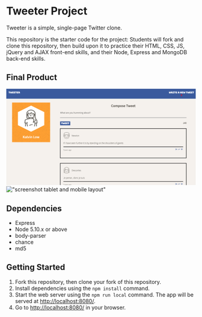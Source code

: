 # Tweeter Project

Tweeter is a simple, single-page Twitter clone.

This repository is the starter code for the project: Students will fork and clone this repository, then build upon it to practice their HTML, CSS, JS, jQuery and AJAX front-end skills, and their Node, Express and MongoDB back-end skills.

## Final Product

!["screenshot desktop layout"](https://github.com/ke2low/tweeter/blob/master/docs/Desktop%20Layout.png)
!["screenshot tablet and mobile layout"](https://github.com/ke2low/tweeter/blob/master/docs/Tablet%20%26%20Mobile%20Layout.png/style=centerme)



## Dependencies

- Express
- Node 5.10.x or above
- body-parser
- chance
- md5

## Getting Started

1. Fork this repository, then clone your fork of this repository.
2. Install dependencies using the `npm install` command.
3. Start the web server using the `npm run local` command. The app will be served at <http://localhost:8080/>.
4. Go to <http://localhost:8080/> in your browser.